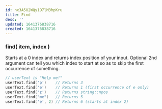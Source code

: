 ```yaml
---
id: nx3A5U2WQy1O7lM3hpKru
title: Find
desc: ''
updated: 1641376838716
created: 1641376838716
---
```


### find( item, index )

Starts at a 0 index and returns index position of your input. Optional 2nd argument can tell you which index to start at so as to skip the first occurrence of something.

```cpp
// userText is "Help me!"
userText.find('p')    // Returns 3 
userText.find('e')    // Returns 1 (first occurrence of e only) 
userText.find('z')    // Returns string::npos 
userText.find("me")   // Returns 5
userText.find('e', 2) // Returns 6 (starts at index 2)
```
